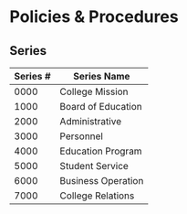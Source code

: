 # Policies & Procedures

## Series

| Series # | Series Name        |
| -------- | ------------------ |
|     0000 | College Mission    |
|     1000 | Board of Education |
|     2000 | Administrative     |
|     3000 | Personnel          |
|     4000 | Education Program  |
|     5000 | Student Service    |
|     6000 | Business Operation |
|     7000 | College Relations  |
